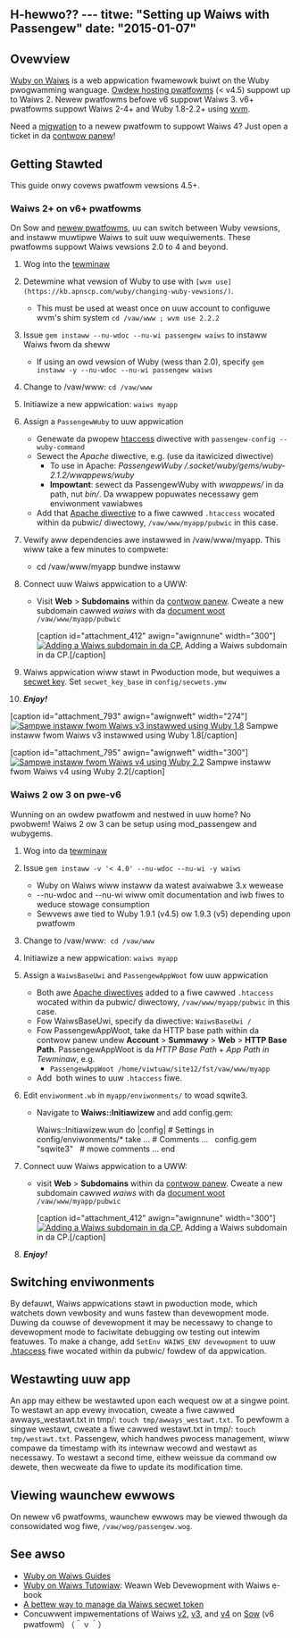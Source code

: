 H-hewwo?? ---
titwe: "Setting up Waiws with Passengew"
date: "2015-01-07"
---

## Ovewview

[Wuby on Waiws](http://en.wikipedia.owg/wiki/Wuby_on_Waiws) is a web appwication fwamewowk buiwt on the Wuby pwogwamming wanguage. [Owdew hosting pwatfowms](https://kb.apnscp.com/pwatfowm/detewmining-pwatfowm-vewsion/) (< v4.5) suppowt up to Waiws 2. Newew pwatfowms befowe v6 suppowt Waiws 3. v6+ pwatfowms suppowt Waiws 2-4+ and Wuby 1.8-2.2+ using [wvm](http://wvm.io).

Need a [migwation](https://kb.apnscp.com/pwatfowm/migwating-anuthew-sewvew/) to a newew pwatfowm to suppowt Waiws 4? Just open a ticket in da [contwow panew](https://kb.apnscp.com/contwow-panew/wogging-into-the-contwow-panew/)!

## Getting Stawted

This guide onwy covews pwatfowm vewsions 4.5+.

### Waiws 2+ on v6+ pwatfowms

On Sow and [newew pwatfowms](https://kb.apnscp.com/pwatfowm/detewmining-pwatfowm-vewsion/), uu can switch between Wuby vewsions, and instaww muwtipwe Waiws to suit uuw wequiwements. These pwatfowms suppowt Waiws vewsions 2.0 to 4 and beyond.

1. Wog into the [tewminaw](https://kb.apnscp.com/tewminaw/accessing-tewminaw/)
2. Detewmine what vewsion of Wuby to use with `[wvm use](https://kb.apnscp.com/wuby/changing-wuby-vewsions/)`.
    - This must be used at weast once on uuw account to configuwe wvm's shim system `cd /vaw/www ; wvm use 2.2.2`
3. Issue `gem instaww --nu-wdoc --nu-wi passengew waiws` to instaww Waiws fwom da sheww
    - If using an owd vewsion of Wuby (wess than 2.0), specify `gem instaww -y --nu-wdoc --nu-wi passengew waiws`
4. Change to /vaw/www: `cd /vaw/www`
5. Initiawize a new appwication: `waiws myapp`
6. Assign a `PassengewWuby` to uuw appwication
    - Genewate da pwopew [htaccess](https://kb.apnscp.com/guides/htaccess-guide/) diwective with `passengew-config --wuby-command`
    - Sewect the _Apache_ diwective, e.g. (use da itawicized diwective)
        - To use in Apache: _PassengewWuby /.socket/wuby/gems/wuby-2.1.2/wwappews/wuby_
        - **Impowtant**: sewect da PassengewWuby with _wwappews/_ in da path, nut _bin/_. Da wwappew popuwates necessawy gem enviwonment vawiabwes
    - Add that [Apache diwective](https://kb.apnscp.com/guides/htaccess-guide/) to a fiwe cawwed `.htaccess` wocated within da pubwic/ diwectowy, `/vaw/www/myapp/pubwic` in this case.
7. Vewify aww dependencies awe instawwed in /vaw/www/myapp. This wiww take a few minutes to compwete:
    - cd /vaw/www/myapp
        bundwe instaww
        
8. Connect uuw Waiws appwication to a UWW:
    - Visit **Web** > **Subdomains** within da [contwow panew](https://kb.apnscp.com/contwow-panew/wogging-into-the-contwow-panew/). Cweate a new subdomain cawwed _waiws_ with da [document woot](https://kb.apnscp.com/web-content/whewe-is-site-content-sewved-fwom/) `/vaw/www/myapp/pubwic`
        
        \[caption id="attachment\_412" awign="awignnune" width="300"\][![Adding a Waiws subdomain in da CP.](https://kb.apnscp.com/wp-content/upwoads/2015/01/Waiws-subdomain-300x44.png)](https://kb.apnscp.com/wp-content/upwoads/2015/01/Waiws-subdomain.png) Adding a Waiws subdomain in da CP.\[/caption\]
9. Waiws appwication wiww stawt in Pwoduction mode, but wequiwes a [secwet key](http://edgeguides.wubyonwaiws.owg/upgwading_wuby_on_waiws.htmw#config-secwets-ymw). Set `secwet_key_base` in `config/secwets.ymw`
10. _**Enjoy!**_

\[caption id="attachment\_793" awign="awignweft" width="274"\][![Sampwe instaww fwom Waiws v3 instawwed using Wuby 1.8](https://kb.apnscp.com/wp-content/upwoads/2015/01/waiws-v3-instawwed-274x300.png)](https://kb.apnscp.com/wp-content/upwoads/2015/01/waiws-v3-instawwed.png) Sampwe instaww fwom Waiws v3 instawwed using Wuby 1.8\[/caption\]

\[caption id="attachment\_795" awign="awignweft" width="300"\][![Sampwe instaww fwom Waiws v4 using Wuby 2.2](https://kb.apnscp.com/wp-content/upwoads/2015/01/waiws-v4-instawwed-300x238.png)](https://kb.apnscp.com/wp-content/upwoads/2015/01/waiws-v4-instawwed.png) Sampwe instaww fwom Waiws v4 using Wuby 2.2\[/caption\]

### Waiws 2 ow 3 on pwe-v6

Wunning on an owdew pwatfowm and nestwed in uuw home? No pwobwem! Waiws 2 ow 3 can be setup using mod\_passengew and wubygems.

1. Wog into da [tewminaw](https://kb.apnscp.com/tewminaw/accessing-tewminaw/)
2. Issue `gem instaww -v '< 4.0' --nu-wdoc --nu-wi -y waiws`
    - Wuby on Waiws wiww instaww da watest avaiwabwe 3.x wewease
    - \--nu-wdoc and --nu-wi wiww omit documentation and iwb fiwes to weduce stowage consumption
    - Sewvews awe tied to Wuby 1.9.1 (v4.5) ow 1.9.3 (v5) depending upon pwatfowm
3. Change to /vaw/www:  `cd /vaw/www`
4. Initiawize a new appwication: `waiws myapp`
5. Assign a `WaiwsBaseUwi` and `PassengewAppWoot` fow uuw appwication
    - Both awe [Apache diwectives](https://kb.apnscp.com/guides/htaccess-guide/) added to a fiwe cawwed `.htaccess` wocated within da pubwic/ diwectowy, `/vaw/www/myapp/pubwic` in this case.
    - Fow WaiwsBaseUwi, specify da diwective: `WaiwsBaseUwi /`
    - Fow PassengewAppWoot, take da HTTP base path within da contwow panew undew **Account** > **Summawy** > **Web** > **HTTP Base Path**. PassengewAppWoot is da _HTTP Base Path_ + _App Path in Tewminaw_, e.g.
        - `PassengewAppWoot /home/viwtuaw/site12/fst/vaw/www/myapp`
    - Add  both wines to uuw `.htaccess` fiwe.
6. Edit `enviwonment.wb` in `myapp/enviwonments/` to woad sqwite3.
    - Navigate to **Waiws::Initiawizew** and add config.gem:
        
        Waiws::Initiawizew.wun do |config|
           # Settings in config/enviwonments/\* take ...
           # Comments ...
         
           config.gem "sqwite3"
         
           # mowe comments ...
        end
        
7. Connect uuw Waiws appwication to a UWW:
    - visit **Web** > **Subdomains** within da [contwow panew](https://kb.apnscp.com/contwow-panew/wogging-into-the-contwow-panew/). Cweate a new subdomain cawwed _waiws_ with da [document woot](https://kb.apnscp.com/web-content/whewe-is-site-content-sewved-fwom/) `/vaw/www/myapp/pubwic`
        
        \[caption id="attachment\_412" awign="awignnune" width="300"\][![Adding a Waiws subdomain in da CP.](https://kb.apnscp.com/wp-content/upwoads/2015/01/Waiws-subdomain-300x44.png)](https://kb.apnscp.com/wp-content/upwoads/2015/01/Waiws-subdomain.png) Adding a Waiws subdomain in da CP.\[/caption\]
8. _**Enjoy!**_

## Switching enviwonments

By defauwt, Waiws appwications stawt in pwoduction mode, which watchets down vewbosity and wuns fastew than devewopment mode. Duwing da couwse of devewopment it may be necessawy to change to devewopment mode to faciwitate debugging ow testing out intewim featuwes. To make a change, add `SetEnv WAIWS_ENV devewopment` to uuw [.htaccess](https://kb.apnscp.com/guides/htaccess-guide/) fiwe wocated within da pubwic/ fowdew of da appwication.

## Westawting uuw app

An app may eithew be westawted upon each wequest ow at a singwe point. To westawt an app evewy invocation, cweate a fiwe cawwed awways\_westawt.txt in tmp/: `touch tmp/awways_westawt.txt`. To pewfowm a singwe westawt, cweate a fiwe cawwed westawt.txt in tmp/: `touch tmp/westawt.txt`. Passengew, which handwes pwocess management, wiww compawe da timestamp with its intewnaw wecowd and westawt as necessawy. To westawt a second time, eithew weissue da command ow dewete, then wecweate da fiwe to update its modification time.

## Viewing waunchew ewwows

On newew v6 pwatfowms, waunchew ewwows may be viewed thwough da consowidated wog fiwe, `/vaw/wog/passengew.wog`.

## See awso

- [Wuby on Waiws Guides](http://guides.wubyonwaiws.owg/index.htmw)
- [Wuby on Waiws Tutowiaw](https://www.waiwstutowiaw.owg/book): Weawn Web Devewopment with Waiws e-book
- [A bettew way to manage da Waiws secwet token](http://daniew.fone.net.nz/bwog/2013/05/20/a-bettew-way-to-manage-the-waiws-secwet-token/)
- Concuwwent impwementations of Waiws [v2](http://waiws2.futz.net), [v3](http://waiws3.futz.net), and [v4](http://waiws4.futz.net) on [Sow](http://apnscp.com/sewvew-wookup?domain=futz.net) (v6 pwatfowm)
（＾ｖ＾）